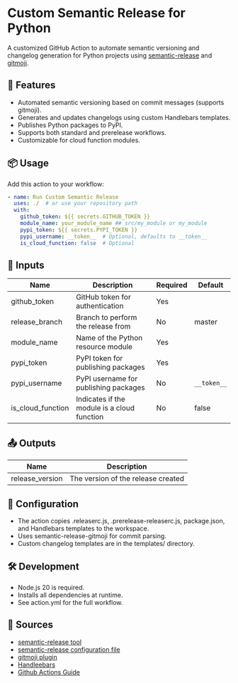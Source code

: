 # Custom Semantic Release for Python

A customized GitHub Action to automate semantic versioning and changelog generation for Python projects using [semantic-release](https://github.com/semantic-release/semantic-release) and [gitmoji](https://github.com/carloscuesta/gitmoji).

## 🚀 Features

- Automated semantic versioning based on commit messages (supports gitmoji).
- Generates and updates changelogs using custom Handlebars templates.
- Publishes Python packages to PyPI.
- Supports both standard and prerelease workflows.
- Customizable for cloud function modules.

## 📦 Usage

Add this action to your workflow:

```yaml
- name: Run Custom Semantic Release
  uses: ./  # or use your repository path
  with:
    github_token: ${{ secrets.GITHUB_TOKEN }}
    module_name: your_module_name ## src/my_module or my_module
    pypi_token: ${{ secrets.PYPI_TOKEN }}
    pypi_username: __token__  # Optional, defaults to __token__
    is_cloud_function: false  # Optional

```

## 🔧 Inputs    
| Name	| Description	| Required	| Default |
|-------|------|------|------|
| github_token	| GitHub token for authentication	| Yes	| |
| release_branch	| Branch to perform the release from	| No	| master |
| module_name	| Name of the Python resource module	| Yes	| |
| pypi_token	| PyPI token for publishing packages	| Yes	| |
| pypi_username	| PyPI username for publishing packages	| No	| `__token__` |
| is_cloud_function	| Indicates if the module is a cloud function	| No	| false |


## 📤 Outputs
| Name	| Description |
|-------|---------|
| release_version |	The version of the release created |

## 📝 Configuration
- The action copies .releaserc.js, .prerelease-releaserc.js, package.json, and Handlebars templates to the workspace.
- Uses semantic-release-gitmoji for commit parsing.
- Custom changelog templates are in the templates/ directory.

## 🛠️ Development
- Node.js 20 is required.
- Installs all dependencies at runtime.
- See action.yml for the full workflow.


## 📄 Sources
- [semantic-release tool](https://github.com/semantic-release/semantic-release)
- [semantic-release configuration file](https://github.com/semantic-release/semantic-release/blob/master/docs/usage/configuration.md)
- [gitmoji plugin](https://github.com/momocow/semantic-release-gitmoji)
- [Handleebars](https://handlebarsjs.com/)
- [Github Actions Guide](https://docs.github.com/en/actions/about-github-actions/understanding-github-actions)